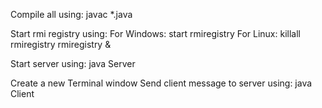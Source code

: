 Compile all using: 
javac *.java

Start rmi registry using:
	For Windows:
		start rmiregistry
	For Linux:
		killall rmiregistry
		rmiregistry &
		
Start server using:
java Server

Create a new Terminal window
Send client message to server using:
java Client
